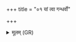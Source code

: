 +++
title = "०१ यां त्वा गन्धर्वो"

+++
<details><summary>मूलम् (GR)</summary>

यां त्वा गन्धर्वो अखनद्  
वरुणाय मृतभ्रजे । +++(Bhatt. mitabhraje)+++  
तां त्वा वयं खनामस्य्  
ओषधिं शेपहर्षणीम् ॥
</details>